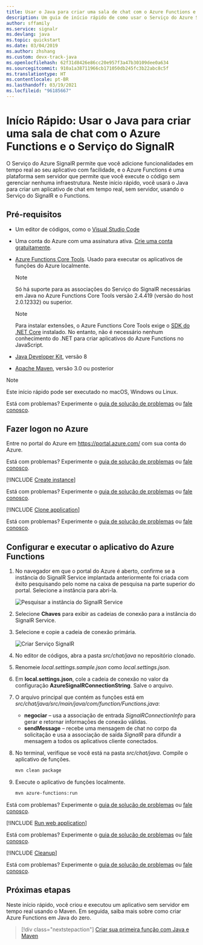 ```yaml
---
title: Usar o Java para criar uma sala de chat com o Azure Functions e o Serviço do SignalR
description: Um guia de início rápido de como usar o Serviço do Azure SignalR e o Azure Functions para criar uma sala de chat usando Java.
author: sffamily
ms.service: signalr
ms.devlang: java
ms.topic: quickstart
ms.date: 03/04/2019
ms.author: zhshang
ms.custom: devx-track-java
ms.openlocfilehash: 62f31d8426e86cc20e957f3a47b30109dee0a634
ms.sourcegitcommit: 910a1a38711966cb171050db245fc3b22abc8c5f
ms.translationtype: HT
ms.contentlocale: pt-BR
ms.lasthandoff: 03/19/2021
ms.locfileid: "96185667"
---
```

# <a name="quickstart-use-java-to-create-a-chat-room-with-azure-functions-and-signalr-service"></a>Início Rápido: Usar o Java para criar uma sala de chat com o Azure Functions e o Serviço do SignalR

O Serviço do Azure SignalR permite que você adicione funcionalidades em tempo real ao seu aplicativo com facilidade, e o Azure Functions é uma plataforma sem servidor que permite que você execute o código sem gerenciar nenhuma infraestrutura. Neste início rápido, você usará o Java para criar um aplicativo de chat em tempo real, sem servidor, usando o Serviço do SignalR e o Functions.

## <a name="prerequisites"></a>Pré-requisitos

- Um editor de códigos, como o [Visual Studio Code](https://code.visualstudio.com/)
- Uma conta do Azure com uma assinatura ativa. [Crie uma conta gratuitamente](https://azure.microsoft.com/free/?ref=microsoft.com&utm_source=microsoft.com&utm_medium=docs&utm_campaign=visualstudio).
- [Azure Functions Core Tools](https://github.com/Azure/azure-functions-core-tools#installing). Usado para executar os aplicativos de funções do Azure localmente.

   > [!NOTE]
   > Só há suporte para as associações do Serviço do SignalR necessárias em Java no Azure Functions Core Tools versão 2.4.419 (versão do host 2.0.12332) ou superior.

   > [!NOTE]
   > Para instalar extensões, o Azure Functions Core Tools exige o [SDK do .NET Core](https://www.microsoft.com/net/download) instalado. No entanto, não é necessário nenhum conhecimento do .NET para criar aplicativos do Azure Functions no JavaScript.

- [Java Developer Kit](https://www.azul.com/downloads/zulu/), versão 8
- [Apache Maven](https://maven.apache.org), versão 3.0 ou posterior

> [!NOTE]
> Este início rápido pode ser executado no macOS, Windows ou Linux.

Está com problemas? Experimente o [guia de solução de problemas](signalr-howto-troubleshoot-guide.md) ou [fale conosco](https://aka.ms/asrs/qsjava).

## <a name="log-in-to-azure"></a>Fazer logon no Azure

Entre no portal do Azure em <https://portal.azure.com/> com sua conta do Azure.

Está com problemas? Experimente o [guia de solução de problemas](signalr-howto-troubleshoot-guide.md) ou [fale conosco](https://aka.ms/asrs/qsjava).

[!INCLUDE [Create instance](includes/signalr-quickstart-create-instance.md)]

Está com problemas? Experimente o [guia de solução de problemas](signalr-howto-troubleshoot-guide.md) ou [fale conosco](https://aka.ms/asrs/qsjava).

[!INCLUDE [Clone application](includes/signalr-quickstart-clone-application.md)]

Está com problemas? Experimente o [guia de solução de problemas](signalr-howto-troubleshoot-guide.md) ou [fale conosco](https://aka.ms/asrs/qsjava).

## <a name="configure-and-run-the-azure-function-app"></a>Configurar e executar o aplicativo do Azure Functions

1. No navegador em que o portal do Azure é aberto, confirme se a instância do SignalR Service implantada anteriormente foi criada com êxito pesquisando pelo nome na caixa de pesquisa na parte superior do portal. Selecione a instância para abri-la.

    ![Pesquisar a instância do SignalR Service](media/signalr-quickstart-azure-functions-csharp/signalr-quickstart-search-instance.png)

1. Selecione **Chaves** para exibir as cadeias de conexão para a instância do SignalR Service.

1. Selecione e copie a cadeia de conexão primária.

    ![Criar Serviço SignalR](media/signalr-quickstart-azure-functions-javascript/signalr-quickstart-keys.png)

1. No editor de códigos, abra a pasta *src/chat/java* no repositório clonado.

1. Renomeie *local.settings.sample.json* como *local.settings.json*.

1. Em **local.settings.json**, cole a cadeia de conexão no valor da configuração **AzureSignalRConnectionString**. Salve o arquivo.

1. O arquivo principal que contém as funções está em *src/chat/java/src/main/java/com/function/Functions.java*:

    - **negociar** – usa a associação de entrada *SignalRConnectionInfo* para gerar e retornar informações de conexão válidas.
    - **sendMessage** – recebe uma mensagem de chat no corpo da solicitação e usa a associação de saída *SignalR* para difundir a mensagem a todos os aplicativos cliente conectados.

1. No terminal, verifique se você está na pasta *src/chat/java*. Compile o aplicativo de funções.

    ```bash
    mvn clean package
    ```

1. Execute o aplicativo de funções localmente.

    ```bash
    mvn azure-functions:run
    ```
    
Está com problemas? Experimente o [guia de solução de problemas](signalr-howto-troubleshoot-guide.md) ou [fale conosco](https://aka.ms/asrs/qsjava).

[!INCLUDE [Run web application](includes/signalr-quickstart-run-web-application.md)]

Está com problemas? Experimente o [guia de solução de problemas](signalr-howto-troubleshoot-guide.md) ou [fale conosco](https://aka.ms/asrs/qsjava).

[!INCLUDE [Cleanup](includes/signalr-quickstart-cleanup.md)]

Está com problemas? Experimente o [guia de solução de problemas](signalr-howto-troubleshoot-guide.md) ou [fale conosco](https://aka.ms/asrs/qsjava).

## <a name="next-steps"></a>Próximas etapas

Neste início rápido, você criou e executou um aplicativo sem servidor em tempo real usando o Maven. Em seguida, saiba mais sobre como criar Azure Functions em Java do zero.

> [!div class="nextstepaction"]
> [Criar sua primeira função com Java e Maven](../azure-functions/create-first-function-cli-csharp.md?pivots=programming-language-java%2cprogramming-language-java)